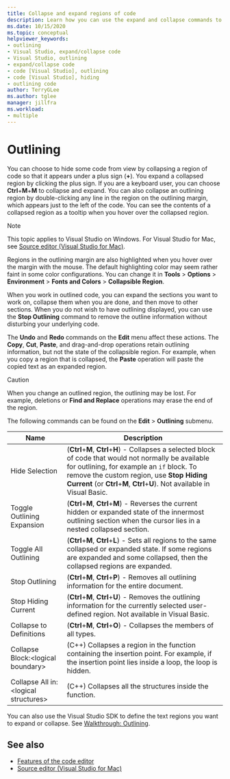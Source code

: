 ```yaml
---
title: Collapse and expand regions of code
description: Learn how you can use the expand and collapse commands to work in
ms.date: 10/15/2020
ms.topic: conceptual
helpviewer_keywords:
- outlining
- Visual Studio, expand/collapse code
- Visual Studio, outlining
- expand/collapse code
- code [Visual Studio], outlining
- code [Visual Studio], hiding
- outlining code
author: TerryGLee
ms.author: tglee
manager: jillfra
ms.workload:
- multiple
---
```

# Outlining

You can choose to hide some code from view by collapsing a region of code so that it appears under a plus sign (**+**). You expand a collapsed region by clicking the plus sign. If you are a keyboard user, you can choose **Ctrl**+**M**+**M** to collapse and expand. You can also collapse an outlining region by double-clicking any line in the region on the outlining margin, which appears just to the left of the code. You can see the contents of a collapsed region as a tooltip when you hover over the collapsed region.

> [!NOTE]
> This topic applies to Visual Studio on Windows. For Visual Studio for Mac, see [Source editor (Visual Studio for Mac)](/visualstudio/mac/source-editor).

Regions in the outlining margin are also highlighted when you hover over the margin with the mouse. The default highlighting color may seem rather faint in some color configurations. You can change it in **Tools** > **Options** > **Environment** > **Fonts and Colors** > **Collapsible Region**.

When you work in outlined code, you can expand the sections you want to work on, collapse them when you are done, and then move to other sections. When you do not wish to have outlining displayed, you can use the **Stop Outlining** command to remove the outline information without disturbing your underlying code.

The **Undo** and **Redo** commands on the **Edit** menu affect these actions. The **Copy**, **Cut**, **Paste**, and drag-and-drop operations retain outlining information, but not the state of the collapsible region. For example, when you copy a region that is collapsed, the **Paste** operation will paste the copied text as an expanded region.

> [!CAUTION]
> When you change an outlined region, the outlining may be lost. For example, deletions or **Find and Replace** operations may erase the end of the region.

The following commands can be found on the **Edit** > **Outlining** submenu.

|Name|Description|
|-|-|
|Hide Selection|(**Ctrl**+**M**, **Ctrl**+**H**) - Collapses a selected block of code that would not normally be available for outlining, for example an `if` block. To remove the custom region, use **Stop Hiding Current** (or **Ctrl**+**M**, **Ctrl**+**U**). Not available in Visual Basic.|
|Toggle Outlining Expansion| (**Ctrl**+**M**, **Ctrl**+**M**) - Reverses the current hidden or expanded state of the innermost outlining section when the cursor lies in a nested collapsed section.|
|Toggle All Outlining|(**Ctrl**+**M**, **Ctrl**+**L**) - Sets all regions to the same collapsed or expanded state. If some regions are expanded and some collapsed, then the collapsed regions are expanded.|
|Stop Outlining|(**Ctrl**+**M**, **Ctrl**+**P**) - Removes all outlining information for the entire document.|
|Stop Hiding Current|(**Ctrl**+**M**, **Ctrl**+**U**)  - Removes the outlining information for the currently selected user-defined region. Not available in Visual Basic.|
|Collapse to Definitions|(**Ctrl**+**M**, **Ctrl**+**O**) - Collapses the members of all types.|
|Collapse Block:\<logical boundary>|(C++) Collapses a region in the function containing the insertion point. For example, if the insertion point lies inside a loop, the loop is hidden.|
|Collapse All in: \<logical structures>|(C++) Collapses all the structures inside the function.|

You can also use the Visual Studio SDK to define the text regions you want to expand or collapse. See [Walkthrough: Outlining](../extensibility/walkthrough-outlining.md).

## See also

- [Features of the code editor](../ide/writing-code-in-the-code-and-text-editor.md)
- [Source editor (Visual Studio for Mac)](/visualstudio/mac/source-editor)
